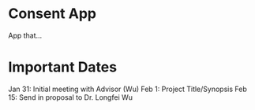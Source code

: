# Consent App
App that...

# Important Dates
  Jan 31: Initial meeting with Advisor (Wu)
  Feb 1: Project Title/Synopsis
  Feb 15: Send in proposal to Dr. Longfei Wu
